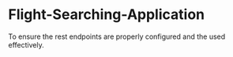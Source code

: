 # Flight-Searching-Application
To ensure the rest endpoints are properly configured and the used effectively.
